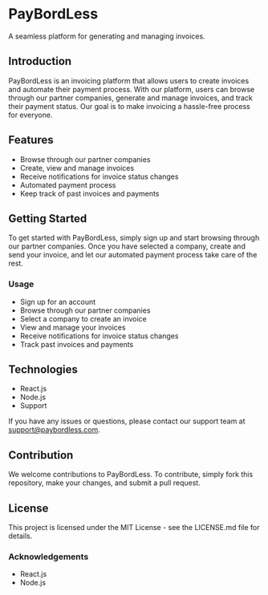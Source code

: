 # PayBordLess

A seamless platform for generating and managing invoices.

## Introduction

PayBordLess is an invoicing platform that allows users to create invoices and automate their payment process. With our platform, users can browse through our partner companies, generate and manage invoices, and track their payment status. Our goal is to make invoicing a hassle-free process for everyone.

## Features

* Browse through our partner companies
* Create, view and manage invoices
* Receive notifications for invoice status changes
* Automated payment process
* Keep track of past invoices and payments

## Getting Started

To get started with PayBordLess, simply sign up and start browsing through our partner companies. Once you have selected a company, create and send your invoice, and let our automated payment process take care of the rest.

###  Usage

- Sign up for an account
- Browse through our partner companies
- Select a company to create an invoice
- View and manage your invoices
- Receive notifications for invoice status changes
- Track past invoices and payments

## Technologies

* React.js
* Node.js
* Support

If you have any issues or questions, please contact our support team at support@paybordless.com.

## Contribution

We welcome contributions to PayBordLess. To contribute, simply fork this repository, make your changes, and submit a pull request.

## License

This project is licensed under the MIT License - see the LICENSE.md file for details.

### Acknowledgements

* React.js
* Node.js
